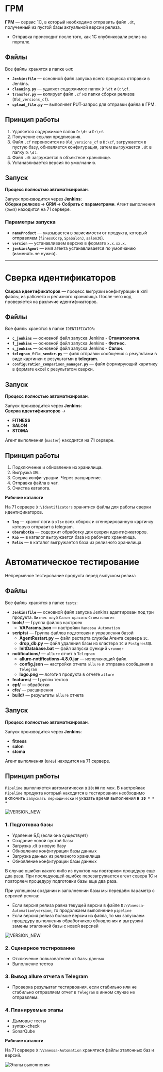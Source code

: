 # ГРМ

**ГРМ** — сервис 1С, в который необходимо отправить файл `.dt`, полученный из пустой базы актуальной версии релиза.

- Отправка происходит после того, как 1С опубликовали релиз на портале.

## Файлы

Все файлы хранятся в папке `GRM`:

- **`Jenkinsfile`** — основной файл запуска всего процесса отправки в Jenkins.
- **`cleaning.py`** — удаляет содержимое папок `D:\dt` и `D:\cf`.
- **`transfer.py`** — копирует файл `.cf` из папки сборки релизов (`Old_versions_cf`).
- **`upload_file.py`** — выполняет PUT-запрос для отправки файла в ГРМ.

## Принцип работы

1. Удаляется содержимое папок `D:\dt` и `D:\cf`.
2. Получение ссылки предписания.
3. Файл `.cf` переносится из `Old_versions_cf` в `D:\cf`, загружается в пустую базу, обновляется конфигурация, затем выгружается `.dt` в папку `D:\dt`.
4. Файл `.dt` загружается в объектное хранилище.
5. Устанавливается версия по умолчанию.

## Запуск

**Процесс полностью автоматизирован**.

Запуск производится через **Jenkins**:  
**Сборки релизов → GRM → Собрать с параметрами**.
Агент выполнения (`OneS`) находится на 71 сервере.  

### Параметры запуска

- **`nameProduct`** — указывается в зависимости от продукта, который отправляем (`finessCorp`, `SpaSalon3`, `salon30`).
- **`version`** — устанавливаем версию в формате `x.x.xx.x`.
- **`jenkinsAgent`** — имя агента устанавливается по умолчанию (изменять не нужно).

---

# Сверка идентификаторов

**Сверка идентификаторов** — процесс выгрузки конфигурации в xml файлы, из рабочего и релизного хранилища.
После чего код проверяется на различие идентификаторов.

## Файлы

Все файлы хранятся в папке `IDENTIFICATOR`:

- **`c_jenkins`** — основной файл запуска Jenkins - **Стоматология**.
- **`f_jenkins`** — основной файл запуска Jenkins - **Фитнес**.
- **`s_jenkins`** — основной файл запуска Jenkins - **Салон**.
- **`telegram_file_sender.py`** — файл отправки сообщения с результами в виде картинки с результатми в **telegram**.
- **`configuration_comparison_manager.py`** — файл формирующий каритнку в формате excel с результатом сверки.

## Запуск

**Процесс полностью автоматизирован**.

Запуск производится через **Jenkins**:  
**Сверка идентификаторов** →

- **FITNESS**
- **SALON**
- **STOMA**

Агент выполнения (`master`) находится на 71 сервере.  

## Принцип работы

1. Подключение и обновление из хранилища.
2. Выгрузка `XML`.
3. Сверка конфигурации. Через расширение.
4. Отправка файла в чат.
5. Очистка каталога.

**Рабочие каталоги**

На 71 сервере `D:\Identificators` хранятися файлы для работы сверки идентификаторов.

- **`log`** — хранит логи в `xlsx` всех сборок и сгенерированную картинку которую отправит в telegram.
- **`Obarabotka`** — содержит обработку для сверки идентификаторов.
- **`Rab`** — в каталог выгружается база из рабочего хранилища.
- **`Relis`** — в каталог выгружается база из релизного хранилища.

# Автоматическое тестирование

Непрерывное тестирование продукта перед выпуском релиза

## Файлы

Все файлы хранятся в папке `tests`:

- **`Jenkinsfile`** — основной файл запуска Jenkins адаптирован под три продукта. `Фитнес клуб` `Салон красоты` `Стоматология`
- **tools/** — Группа файлов настроек
  - **VAParams.json** — настройки `Vanessa Automation`
- **scripts/** — Группа файлов подготовки и управления базой
  - **AgentRestart.py** — файл рестарта службы Агента сервера `1С`.
  - **drop_db.py** — файл удаления базы из кластера `1С` и `PostgresSQL`
  - **InitDatabase.bat** — файл запуска функций `vrunner`
- **notifications/** — `allure` отчет в `Telegram`
  - **allure-notifications-4.8.0.jar** — исполняющий файл.
  - **config.json** — настройки отчета `allure` и отправка сообщения в `Telegram`
  - **logo.png** — логотип продукта в отчете `allure`
- **features/** — Группы тестов
- **epf/** — обработки
- **cfe/** — расширения
- **build/** — результаты `allure` отчета

## Запуск

**Процесс полностью автоматизирован**.

Запуск производится через **Jenkins**:  

- **fitness**
- **salon**
- **stoma**

Агент выполнения (`OneS`) находится на 71 сервере.  

## Принцип работы

`Pipeline` выполняется автоматически в **`20:00`** по мск. В настройках `Pipeline` продукта который находится в тестировании необходимо включить `Запускать периодически` и указать время выполнения **`H 20 * * *`**

![VERSION_NEW][def3]

### 1. Подготовка базы

- Удаление БД (если она существует)
- Создание новой пустой базы
- Загрузка .dt в новую базу
- Обновление конфигурации базы данных
- Загрузка данных из релизного хранилища
- Обновление конфигурации базы данных

В случае ошибки какого либо из пунктов мы повторяем процедуру еще два раза. При последующей ошибке перезагружается агент севера 1С и повторяем процедуру подготовки базы еще два раза.

При успешном создании и заполненнии базы мы передаём параметр с версией релиза:

- Если версия релиза равна текущей версии в файле `D:\Vanessa-Automation\version`, то продолжаем выполнение `pipeline`
- Если версия релиза больше версии из файла, то мы запускаем процедуру выполнения обработчиков обновления и выгрузки/замены эталонной базы с новой версией

![VERSION_NEW][def2]

### 2. Сценарное тестирование

- Отключение пользователей от базы данных
- Выполнение тестов

### 3. Вывод allure отчета в Telegram

- Проверка резульатат тестирвоания, если стабильно или не стабильно отправляем отчет в `Telegram` в инном случае не отправляем.

### 4. Планируемые этапы

- Дымовые тесты
- syntax-check
- SonarQube

**Рабочие каталоги**

На 71 сервере `D:\Vanessa-Automation` хранятися файлы эталонных баз и версий.

![Этапы выполнения][def]

[def]: docs/build.jpg
[def2]: docs/pipeline.jpg
[def3]: docs/trigger.jpg

